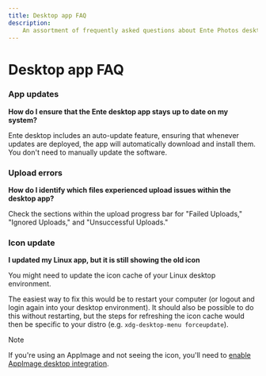 ```yaml
---
title: Desktop app FAQ
description:
    An assortment of frequently asked questions about Ente Photos desktop app
---
```


# Desktop app FAQ

### App updates

**How do I ensure that the Ente desktop app stays up to date on my system?**

Ente desktop includes an auto-update feature, ensuring that whenever updates are
deployed, the app will automatically download and install them. You don't need
to manually update the software.

### Upload errors

**How do I identify which files experienced upload issues within the desktop
app?**

Check the sections within the upload progress bar for "Failed Uploads," "Ignored
Uploads," and "Unsuccessful Uploads."

### Icon update

**I updated my Linux app, but it is still showing the old icon**

You might need to update the icon cache of your Linux desktop environment.

The easiest way to fix this would be to restart your computer (or logout and
login again into your desktop environment). It should also be possible to do
this without restarting, but the steps for refreshing the icon cache would then
be specific to your distro (e.g. `xdg-desktop-menu forceupdate`).

> [!NOTE]
>
> If you're using an AppImage and not seeing the icon, you'll need to
> [enable AppImage desktop integration](/photos/troubleshooting/desktop-install/#appimage-desktop-integration).
